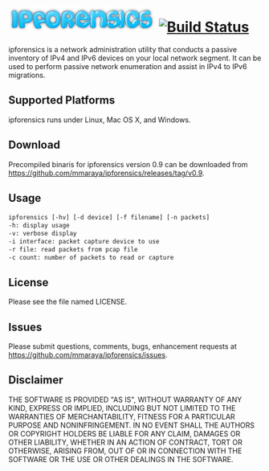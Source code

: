 ![ipforensics logo](ipforensics.png "ipforensics") [![Build Status](https://travis-ci.org/mmaraya/ipforensics.png?branch=master)](https://travis-ci.org/mmaraya/ipforensics)
==================================================

ipforensics is a network administration utility that conducts a passive inventory of IPv4 and IPv6 devices on your local network segment.  It can be used to perform passive network enumeration and assist in IPv4 to IPv6 migrations.

Supported Platforms
-------------------

ipforensics runs under Linux, Mac OS X, and Windows. 

Download
--------

Precompiled binaris for ipforensics version 0.9 can be downloaded from https://github.com/mmaraya/ipforensics/releases/tag/v0.9.

Usage
-----

    ipforensics [-hv] [-d device] [-f filename] [-n packets]
    -h: display usage
    -v: verbose display
    -i interface: packet capture device to use
    -r file: read packets from pcap file
    -c count: number of packets to read or capture

License
-------

Please see the file named LICENSE. 

Issues
------

Please submit questions, comments, bugs, enhancement requests at https://github.com/mmaraya/ipforensics/issues.

Disclaimer
----------

THE SOFTWARE IS PROVIDED "AS IS", WITHOUT WARRANTY OF ANY KIND, EXPRESS OR IMPLIED, INCLUDING BUT NOT LIMITED TO THE WARRANTIES OF MERCHANTABILITY, FITNESS FOR A PARTICULAR PURPOSE AND NONINFRINGEMENT. IN NO EVENT SHALL THE AUTHORS OR COPYRIGHT HOLDERS BE LIABLE FOR ANY CLAIM, DAMAGES OR OTHER LIABILITY, WHETHER IN AN ACTION OF CONTRACT, TORT OR OTHERWISE, ARISING FROM, OUT OF OR IN CONNECTION WITH THE SOFTWARE OR THE USE OR OTHER DEALINGS IN THE SOFTWARE.
